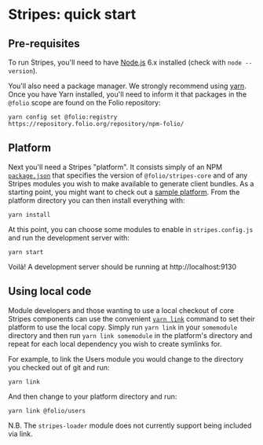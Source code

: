 # Stripes: quick start

## Pre-requisites

To run Stripes, you'll need to have [Node.js](https://nodejs.org/) 6.x installed (check with `node --version`).

You'll also need a package manager. We strongly recommend using [yarn](https://yarnpkg.com/). Once you have Yarn installed, you'll need to inform it that packages in the `@folio` scope are found on the Folio repository:
```
yarn config set @folio:registry https://repository.folio.org/repository/npm-folio/
```

## Platform

Next you'll need a Stripes "platform". It consists simply of an NPM [`package.json`](https://docs.npmjs.com/files/package.json) that specifies the version of `@folio/stripes-core` and of any Stripes modules you wish to make available to generate client bundles. As a starting point, you might want to check out a [sample platform](https://github.com/folio-org/stripes-sample-platform). From the platform directory you can then install everything with:
```
yarn install
```

At this point, you can choose some modules to enable in `stripes.config.js` and run the development server with:
```
yarn start
```

Voilà! A development server should be running at http://localhost:9130

## Using local code

Module developers and those wanting to use a local checkout of core Stripes components can use the convenient [`yarn link`](https://yarnpkg.com/en/docs/cli/link) command to set their platform to use the local copy. Simply run `yarn link` in your `somemodule` directory and then run `yarn link somemodule` in the platform's directory and repeat for each local dependency you wish to create symlinks for.

For example, to link the Users module you would change to the directory you checked out of git and run:
```
yarn link
```

And then change to your platform directory and run: 
```
yarn link @folio/users
```

N.B. The `stripes-loader` module does not currently support being included via link.
